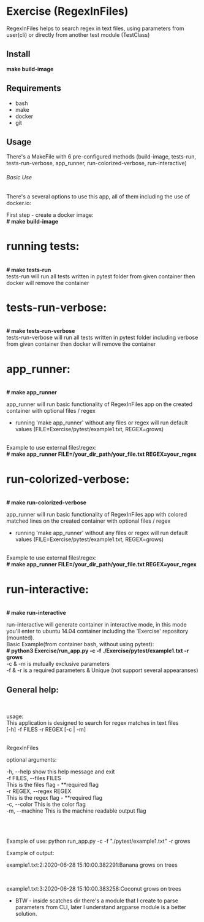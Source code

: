 # Exercise (RegexInFiles)
RegexInFiles helps to search regex in text files,
    using parameters from user(cli) or directly from another test
    module (TestClass)
## Install

<b>make build-image</b>

## Requirements

- bash
- make
- docker
- git

## Usage

There's a MakeFile with 6 pre-configured methods (build-image, tests-run, tests-run-verbose, app_runner, run-colorized-verbose, run-interactive)

###### Basic Use

There's a several options to use this app, all of them including the use of docker.io:

First step - create a docker image:
<br>
  <b># make build-image</b>
<br>

# running tests:
<br>
  <b># make tests-run</b>
  <br>
  tests-run will run all tests written in pytest folder from given container then docker will remove the container
 <br>

# tests-run-verbose:
<br>
  <b># make tests-run-verbose</b>
  <br>
  tests-run-verbose will run all tests written in pytest folder including verbose from given container then docker will remove the container
  <br>

# app_runner:
<br>
  <b># make app_runner</b>
  <br>

  app_runner will run basic functionality of RegexInFiles app on the created container with optional files / regex
  - running 'make app_runner' without any files or regex will run default values (FILE=Exercise/pytest/example1.txt, REGEX=grows)
  <br>
  Example to use external files\regex:
  <br>
  <b># make app_runner FILE=/your_dir_path/your_file.txt REGEX=your_regex</b>
  <br>

 # run-colorized-verbose:
 <br>
  <b># make run-colorized-verbose</b>
  <br>

  app_runner will run basic functionality of RegexInFiles app with colored matched lines on the created container with optional files / regex
  - running 'make app_runner' without any files or regex will run default values (FILE=Exercise/pytest/example1.txt, REGEX=grows)
  <br>
  Example to use external files\regex:
  <br>
  <b># make app_runner FILE=/your_dir_path/your_file.txt REGEX=your_regex</b>
<br>

# run-interactive:
<br>
  <b># make run-interactive</b>
  <br>

  run-interactive will generate container in interactive mode, in this mode you'll enter to ubuntu 14.04 container including the 'Exercise' repository (mounted).
  <br>
  Basic Example(from container bash, without using pytest):
  <br>
  <b># python3 Exercise/run_app.py -c -f ./Exercise/pytest/example1.txt -r grows</b>
  <br>
  -c & -m is mutually exclusive parameters
  <br>
  -f & -r is a required parameters & Unique (not support several appearanses)
  <br>

## General help:
<br>

usage:
<br>
        This application is designed to search for regex matches in text files
        <br>
       [-h] -f FILES -r REGEX [-c | -m]
       <br>
<br>

RegexInFiles
<br>

optional arguments:
<br>

  -h, --help            show this help message and exit
<br>
  -f FILES, --files FILES
  <br>
                        This is the files flag - **required flag
<br>
  -r REGEX, --regex REGEX
<br>
                        This is the regex flag - **required flag
<br>
  -c, --color           This is the color flag
  <br>
  -m, --machine         This is the machine readable output flag
 

<br>
<br>

Example of use: python run_app.py -c -f "./pytest/example1.txt" -r grows<br>

Example of output:<br>

example1.txt:2:2020-06-28 15:10:00.382291:Banana grows on trees<br>


<br>

example1.txt:3:2020-06-28 15:10:00.383258:Coconut grows on trees



* BTW - inside scatches dir there's a module that I create to parse parameters from CLI, later I understand argparse module is a better solution.

